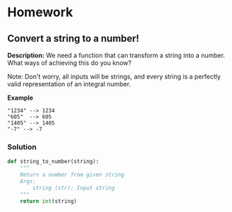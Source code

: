 # Homework

## Convert a string to a number!

**Description:** We need a function that can transform a string into a number. What ways of achieving this do you know?

Note: Don't worry, all inputs will be strings, and every string is a perfectly valid representation of an integral number.

**Example**

```
"1234" --> 1234
"605"  --> 605
"1405" --> 1405
"-7" --> -7
```

### Solution

```python
def string_to_number(string):
    """
    Return a number from given string
    Args:
        string (str): Input string
    """
    return int(string)

```
